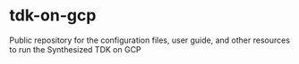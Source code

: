 # tdk-on-gcp
Public repository for the configuration files, user guide, and other resources to run the Synthesized TDK on GCP
